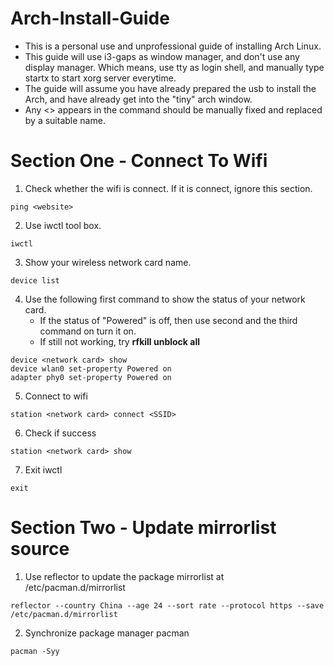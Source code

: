 # Arch-Install-Guide
- This is a personal use and unprofessional guide of installing Arch Linux.
- This guide will use i3-gaps as window manager, and don't use any display manager. Which means, use tty as login shell, and manually type startx to start xorg server everytime.
- The guide will assume you have already prepared the usb to install the Arch, and have already get into the "tiny" arch window.
- Any <> appears in the command should be manually fixed and replaced by a suitable name.

# Section One - Connect To Wifi
1. Check whether the wifi is connect. If it is connect, ignore this section.
```
ping <website>
```
2. Use iwctl tool box.
```
iwctl
```
3. Show your wireless network card name.
```
device list
```
4. Use the following first command to show the status of your network card.
   - If the status of "Powered" is off, then use second and the third command on turn it on.
   - If still not working, try **rfkill unblock all**
```
device <network card> show
device wlan0 set-property Powered on
adapter phy0 set-property Powered on
```
5. Connect to wifi
```
station <network card> connect <SSID>
```
6. Check if success
```
station <network card> show
```
7. Exit iwctl
```
exit
```

# Section Two - Update mirrorlist source
1. Use reflector to update the package mirrorlist at /etc/pacman.d/mirrorlist
```
reflector --country China --age 24 --sort rate --protocol https --save /etc/pacman.d/mirrorlist
```
2. Synchronize package manager pacman
```
pacman -Syy
```

